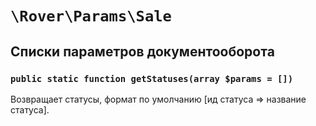# `\Rover\Params\Sale` 
## Списки параметров документооборота
### `public static function getStatuses(array $params = [])`
Возвращает статусы, формат по умолчанию [ид статуса => название статуса].